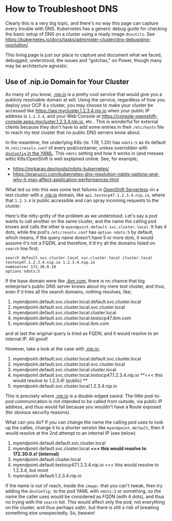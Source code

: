 # How to Troubleshoot DNS

Clearly this is a very big topic, and there's no way this page can capture every trouble with DNS.
Kubernetes has a generic debug guide for checking the basic setup of DNS on a cluster using a ready image `dnsutils`.
See <https://kubernetes.io/docs/tasks/administer-cluster/dns-debugging-resolution/>.

This living page is just our place to capture and document what we faced, debugged, understood, the issues and "gotchas," on Power, though many may be architecture agnostic.

## Use of .nip.io Domain for Your Cluster

As many of you know, [.nip.io](https://nip.io) is a pretty cool service that would give you a publicly resolvable domain at will.
Using the service, regardless of how you deploy your OCP 4.x cluster, you may choose to make your cluster be accessed like <https://api.mycluster.1.2.3.4.nip.io> when your public IP address is `1.2.3.4`, and your Web Console at <https://console-openshift-console.apps.mycluster.1.2.3.4.nip.io>, etc..
This is wonderful for external clients because they don't have to add some entries in their `/etc/hosts` file to reach my test cluster that no public DNS servers know about.

In the meantime, the underlying K8s (ie. 1.19, 1.20) has `ndots:5` as its default in `/etc/resolv.conf` of every pod/container, unless overridden with [`dnsConfig` in the YAML](https://kubernetes.io/docs/concepts/services-networking/dns-pod-service/#pod-dns-config).
This `ndots` setting and how it works in (and messes with) K8s/OpenShift is well explained online. See, for example;  

* <https://mrkaran.dev/posts/ndots-kubernetes/>
* <https://pracucci.com/kubernetes-dns-resolution-ndots-options-and-why-it-may-affect-application-performances.html>

What led us into this was some test failures in [OpenShift Serverless](https://docs.openshift.com/container-platform/4.7/serverless/serverless-getting-started.html) on a test cluster with a [.nip.io](https://nip.io) domain, like `api.testocp47.1.2.3.4.nip.io`, where that `1.2.3.4` is public accessible and can spray incoming requests to the cluster.

Here's the nitty-gritty of the problem as we understood.
Let's say a pod wants to call another on the same cluster, and the name the calling pod knows and calls the other is `myendpoint.default.svc.cluster.local`.
It has 4 dots, while the pod's `/etc/resolv.conf` has `option ndots:5` by default, which means, if the query name doesn't have 5 or more dots, it would assume it's not a FQDN, and therefore, it'd try all the domains listed on `search` line first;
```text
search default.svc.cluster.local svc.cluster.local cluster.local testocp47.1.2.3.4.nip.io 1.2.3.4.nip.io
nameserver 172.30.0.10
options ndots:5
```
If the base domain were like [.ibm.com](https://ibm.com), there is no chance that big enterprise's public DNS server knows about my mere test cluster, and thus, even if it tries all the search domains, nothing resolves, like;

1. myendpoint.default.svc.cluster.local.default.svc.cluster.local
1. myendpoint.default.svc.cluster.local.svc.cluster.local
1. myendpoint.default.svc.cluster.local.cluster.local
1. myendpoint.default.svc.cluster.local.testocp47.ibm.com
1. myendpoint.default.svc.cluster.local.ibm.com

and at last the original query is tried as FQDN, and it would resolve to an internal IP. All good!

However, take a look at the case with [.nip.io](https://nip.io);

1. myendpoint.default.svc.cluster.local.default.svc.cluster.local
1. myendpoint.default.svc.cluster.local.svc.cluster.local
1. myendpoint.default.svc.cluster.local.cluster.local
1. myendpoint.default.svc.cluster.local.testocp47.1.2.3.4.nip.io **<<< this would resolve to 1.2.3.4! (public) **
1. myendpoint.default.svc.cluster.local.1.2.3.4.nip.io

This is precisely where [.nip.io](https://nip.io) is a double-edged sword.
The little pod-to-pod communication is not intended to be called from outside, via public IP address, and thus would fail because you wouldn't have a Route exposed (for obvious security reasons).

What can you do?
If you can change the name the calling pod uses to look up the callee, change it to a shorter version like `myendpoint.default`, then it would resolve at the 2nd attempt to an internal IP (see below).

1. myendpoint.default.default.svc.cluster.local
1. myendpoint.default.svc.cluster.local **<<< this would resolve to 172.30.0.x! (internal)**
1. myendpoint.default.cluster.local
1. myendpoint.default.testocp47.1.2.3.4.nip.io <<< this would resolve to 1.2.3.4, but moot
1. myendpoint.default.1.2.3.4.nip.io

If the name is out of reach, inside the `image:` that you can't tweak, then try adding the `dnsConfig:` to the pod YAML with `ndots:3` or something, so the name the caller uses would be considered as FQDN (with 4 dots), and thus no trying with the `search` list.
This would affect only the pod, not everything on the cluster, and thus perhaps _safer_, but there is still a risk of breaking something else unexpectedly.
So, beware!